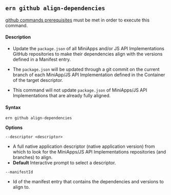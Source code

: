 ## `ern github align-dependencies`

[github commands prerequisites] must be met in order to execute this command.

#### Description

* Update the `package.json` of all MiniApps and/or JS API Implementations GitHub repositories to make their dependencies align with the versions defined in a Manifest entry.

* The `package.json` will be updated through a git commit on the current branch of each MiniApp/JS API Implementation defined in the Container of the target descriptor.

* This command will not update `package.json` of MiniApps/JS API Implementations that are already fully aligned.

#### Syntax

`ern github align-dependencies`

**Options**  

`--descriptor <descriptor>`

* A full native application descriptor (native application version) from which to look for the MiniApps/JS API Implementations repositories (and branches) to align.
* **Default** Interactive prompt to select a descriptor.

`--manifestId`

* Id of the manifest entry that contains the dependencies and versions to align to.

[github commands prerequisites]: ../github.md